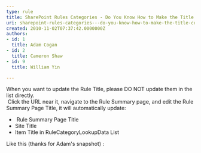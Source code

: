 ```yaml
---
type: rule
title: SharePoint Rules Categories - Do You Know How to Make the Title Consistent?
uri: sharepoint-rules-categories---do-you-know-how-to-make-the-title-consistent
created: 2010-11-02T07:37:42.0000000Z
authors:
- id: 1
  title: Adam Cogan
- id: 2
  title: Cameron Shaw
- id: 9
  title: William Yin

---
```




<span class='intro'>  When you want to update the Rule Title, please DO NOT update them in the list directly.<br>
&#160;Click the URL near it, navigate to the Rule Summary page, and edit the Rule Summary Page Title, it will automatically update&#58;<br>
<ul>
    <li>&#160;Rule Summary Page Title </li>
    <li>Site Title </li>
    <li>Item Title in RuleCategoryLookupData List </li>
</ul>
 </span>

Like this (thanks for Adam's snapshot) &#58;
<p><img alt="" class="ms-rteCustom-ImageArea" src="/SoftwareDevelopment/RulesToBetterSharePoint/PublishingImages/SPTitle.jpg" /></p>



